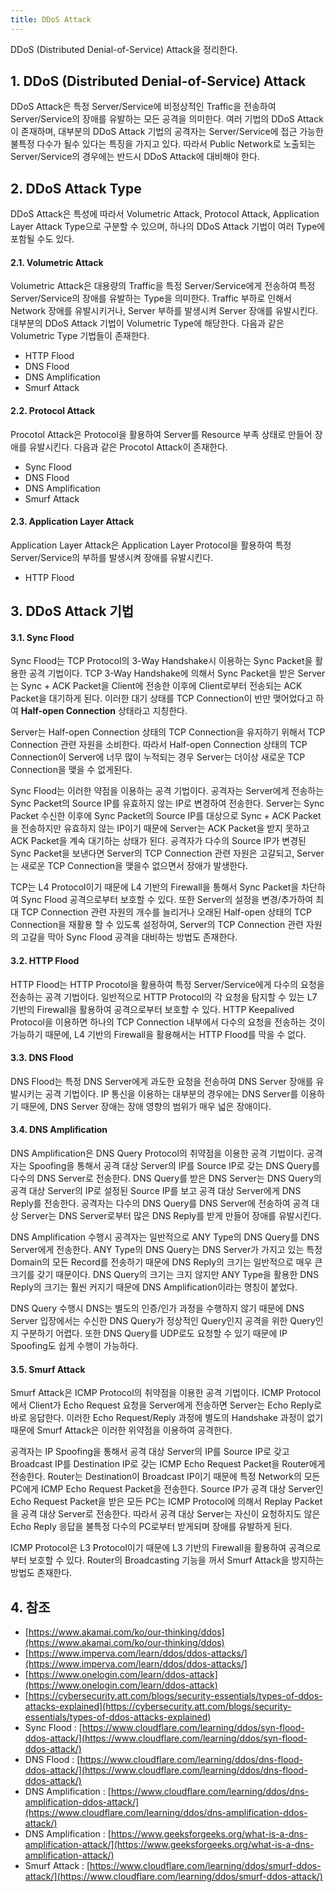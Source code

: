```yaml
---
title: DDoS Attack
---
```


DDoS (Distributed Denial-of-Service) Attack을 정리한다.

## 1. DDoS (Distributed Denial-of-Service) Attack

DDoS Attack은 특정 Server/Service에 비정상적인 Traffic을 전송하여 Server/Service의 장애를 유발하는 모든 공격을 의미한다. 여러 기법의 DDoS Attack이 존재하며, 대부분의 DDoS Attack 기법의 공격자는 Server/Service에 접근 가능한 불특정 다수가 될수 있다는 특징을 가지고 있다. 따라서 Public Network로 노출되는 Server/Service의 경우에는 반드시 DDoS Attack에 대비해야 한다.

## 2. DDoS Attack Type

DDoS Attack은 특성에 따라서 Volumetric Attack, Protocol Attack, Application Layer Attack Type으로 구분할 수 있으며, 하나의 DDoS Attack 기법이 여러 Type에 포함될 수도 있다.

#### 2.1. Volumetric Attack

Volumetric Attack은 대용량의 Traffic을 특정 Server/Service에게 전송하여 특정 Server/Service의 장애를 유발하는 Type을 의미한다. Traffic 부하로 인해서 Network 장애를 유발시키거나, Server 부하를 발생시켜 Server 장애를 유발시킨다. 대부분의 DDoS Attack 기법이 Volumetric Type에 해당한다. 다음과 같은 Volumetric Type 기법들이 존재한다.

* HTTP Flood
* DNS Flood
* DNS Amplification
* Smurf Attack

#### 2.2. Protocol Attack

Procotol Attack은 Protocol을 활용하여 Server를 Resource 부족 상태로 만들어 장애를 유발시킨다. 다음과 같은 Procotol Attack이 존재한다.

* Sync Flood
* DNS Flood
* DNS Amplification
* Smurf Attack

#### 2.3. Application Layer Attack

Application Layer Attack은 Application Layer Protocol을 활용하여 특정 Server/Service의 부하를 발생시켜 장애를 유발시킨다.

* HTTP Flood

## 3. DDoS Attack 기법

#### 3.1. Sync Flood

Sync Flood는 TCP Protocol의 3-Way Handshake시 이용하는 Sync Packet을 활용한 공격 기법이다. TCP 3-Way Handshake에 의해서 Sync Packet을 받은 Server는 Sync + ACK Packet을 Client에 전송한 이후에 Client로부터 전송되는 ACK Packet을 대기하게 된다. 이러한 대기 상태를 TCP Connection이 반만 맺어었다고 하여 **Half-open Connection** 상태라고 지칭한다.

Server는 Half-open Connection 상태의 TCP Connection을 유지하기 위해서 TCP Connection 관련 자원을 소비한다. 따라서 Half-open Connection 상태의 TCP Connection이 Server에 너무 많이 누적되는 경우 Server는 더이상 새로운 TCP Connection을 맺을 수 없게된다.

Sync Flood는 이러한 약점을 이용하는 공격 기법이다. 공격자는 Server에게 전송하는 Sync Packet의 Source IP를 유효하지 않는 IP로 변경하여 전송한다. Server는 Sync Packet 수신한 이후에 Sync Packet의 Source IP를 대상으로 Sync + ACK Packet을 전송하지만 유효하지 않는 IP이기 때문에 Server는 ACK Packet을 받지 못하고 ACK Packet을 계속 대기하는 상태가 된다. 공격자가 다수의 Source IP가 변경된 Sync Packet을 보낸다면 Server의 TCP Connection 관련 자원은 고갈되고, Server는 새로운 TCP Connection을 맺을수 없으면서 장애가 발생한다.

TCP는 L4 Protocol이기 때문에 L4 기반의 Firewall을 통해서 Sync Packet을 차단하여 Sync Flood 공격으로부터 보호할 수 있다. 또한 Server의 설정을 변경/추가하여 최대 TCP Connection 관련 자원의 개수를 늘리거나 오래된 Half-open 상태의 TCP Connection을 재활용 할 수 있도록 설정하여, Server의 TCP Connection 관련 자원의 고갈을 막아 Sync Flood 공격을 대비하는 방법도 존재한다.

#### 3.2. HTTP Flood

HTTP Flood는 HTTP Procotol을 활용하여 특정 Server/Service에게 다수의 요청을 전송하는 공격 기법이다. 일반적으로 HTTP Protocol의 각 요청을 탐지할 수 있는 L7 기반의 Firewall을 활용하여 공격으로부터 보호할 수 있다. HTTP Keepalived Protocol을 이용하면 하나의 TCP Connection 내부에서 다수의 요청을 전송하는 것이 가능하기 때문에, L4 기반의 Firewall을 활용해서는 HTTP Flood를 막을 수 없다.

#### 3.3. DNS Flood

DNS Flood는 특정 DNS Server에게 과도한 요청을 전송하여 DNS Server 장애를 유발시키는 공격 기법이다. IP 통신을 이용하는 대부분의 경우에는 DNS Server를 이용하기 때문에, DNS Server 장애는 장애 영향의 범위가 매우 넓은 장애이다.

#### 3.4. DNS Amplification

DNS Amplification은 DNS Query Protocol의 취약점을 이용한 공격 기법이다. 공격자는 Spoofing을 통해서 공격 대상 Server의 IP를 Source IP로 갖는 DNS Query를 다수의 DNS Server로 전송한다. DNS Query를 받은 DNS Server는 DNS Query의 공격 대상 Server의 IP로 설정된 Source IP를 보고 공격 대상 Server에게 DNS Reply를 전송한다. 공격자는 다수의 DNS Query를 DNS Server에 전송하여 공격 대상 Server는 DNS Server로부터 많은 DNS Reply를 받게 만들어 장애를 유발시킨다.

DNS Amplification 수행시 공격자는 일반적으로 ANY Type의 DNS Query를 DNS Server에게 전송한다. ANY Type의 DNS Query는 DNS Server가 가지고 있는 특정 Domain의 모든 Record를 전송하기 때문에 DNS Reply의 크기는 일반적으로 매우 큰 크기를 갖기 때문이다. DNS Query의 크기는 크지 않지만 ANY Type을 활용한 DNS Reply의 크기는 훨씬 커지기 때문에 DNS Amplification이라는 명칭이 붙었다.

DNS Query 수행시 DNS는 별도의 인증/인가 과정을 수행하지 않기 때문에 DNS Server 입장에서는 수신한 DNS Query가 정상적인 Query인지 공격을 위한 Query인지 구분하기 어렵다. 또한 DNS Query를 UDP로도 요청할 수 있기 때문에 IP Spoofing도 쉽게 수행이 가능하다.

#### 3.5. Smurf Attack

Smurf Attack은 ICMP Protocol의 취약점을 이용한 공격 기법이다. ICMP Protocol에서 Client가 Echo Request 요청을 Server에게 전송하면 Server는 Echo Reply로 바로 응답한다. 이러한 Echo Request/Reply 과정에 별도의 Handshake 과정이 없기 때문에 Smurf Attack은 이러한 위약점을 이용하여 공격한다.

공격자는 IP Spoofing을 통해서 공격 대상 Server의 IP를 Source IP로 갖고 Broadcast IP를 Destination IP로 갖는 ICMP Echo Request Packet을 Router에게 전송한다. Router는 Destination이 Broadcast IP이기 때문에 특정 Network의 모든 PC에게 ICMP Echo Request Packet을 전송한다. Source IP가 공격 대상 Server인 Echo Request Packet을 받은 모든 PC는 ICMP Protocol에 의해서 Replay Packet을 공격 대상 Server로 전송한다. 따라서 공격 대상 Server는 자신이 요청하지도 않은 Echo Reply 응답을 불특정 다수의 PC로부터 받게되며 장애를 유발하게 된다.

ICMP Protocol은 L3 Protocol이기 때문에 L3 기반의 Firewall을 활용하여 공격으로부터 보호할 수 있다. Router의 Broadcasting 기능을 꺼서 Smurf Attack을 방지하는 방법도 존재한다.

## 4. 참조

* [https://www.akamai.com/ko/our-thinking/ddos](https://www.akamai.com/ko/our-thinking/ddos)
* [https://www.imperva.com/learn/ddos/ddos-attacks/](https://www.imperva.com/learn/ddos/ddos-attacks/]
* [https://www.onelogin.com/learn/ddos-attack](https://www.onelogin.com/learn/ddos-attack)
* [https://cybersecurity.att.com/blogs/security-essentials/types-of-ddos-attacks-explained](https://cybersecurity.att.com/blogs/security-essentials/types-of-ddos-attacks-explained)
* Sync Flood : [https://www.cloudflare.com/learning/ddos/syn-flood-ddos-attack/](https://www.cloudflare.com/learning/ddos/syn-flood-ddos-attack/)
* DNS Flood : [https://www.cloudflare.com/learning/ddos/dns-flood-ddos-attack/](https://www.cloudflare.com/learning/ddos/dns-flood-ddos-attack/)
* DNS Amplification : [https://www.cloudflare.com/learning/ddos/dns-amplification-ddos-attack/](https://www.cloudflare.com/learning/ddos/dns-amplification-ddos-attack/)
* DNS Amplification : [https://www.geeksforgeeks.org/what-is-a-dns-amplification-attack/](https://www.geeksforgeeks.org/what-is-a-dns-amplification-attack/)
* Smurf Attack : [https://www.cloudflare.com/learning/ddos/smurf-ddos-attack/](https://www.cloudflare.com/learning/ddos/smurf-ddos-attack/)